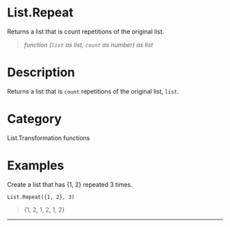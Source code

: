 ﻿# List.Repeat
Returns a list that is count repetitions of the original list.
> _function (<code>list</code> as list, <code>count</code> as number) as list_
# Description 
Returns a list that is <code>count</code> repetitions of the original list, <code>list</code>.

# Category 
List.Transformation functions
# Examples 
Create a list that has {1, 2} repeated 3 times.
```
List.Repeat({1, 2}, 3)
```
> {1, 2, 1, 2, 1, 2}
***
